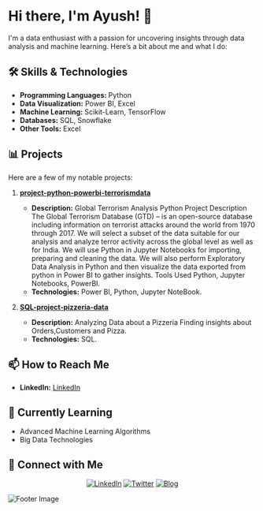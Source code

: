 # Hi there, I'm Ayush! 👋

I'm a data enthusiast with a passion for uncovering insights through data analysis and machine learning. Here’s a bit about me and what I do:

## 🛠️ Skills & Technologies
- **Programming Languages:** Python
- **Data Visualization:** Power BI, Excel
- **Machine Learning:** Scikit-Learn, TensorFlow
- **Databases:** SQL, Snowflake
- **Other Tools:** Excel

## 📊 Projects
Here are a few of my notable projects:

1. **[project-python-powerbi-terrorismdata](https://github.com/ayushkawale4/project-python-powerbi-terrorismdata)**
   - **Description:** Global Terrorism Analysis Python Project Description The Global Terrorism Database (GTD) – is an open-source database including information on terrorist attacks around the world from 1970 through 2017. We will select a subset of the data suitable for our analysis and analyze terror activity across the global level as well as for India. We will use Python in Jupyter Notebooks for importing, preparing and cleaning the data. We will also perform Exploratory Data Analysis in Python and then visualize the data exported from python in Power BI to gather insights. Tools Used Python, Jupyter Notebooks, PowerBI.
   - **Technologies:** Power BI, Python, Jupyter NoteBook.

2. **[SQL-project-pizzeria-data](https://github.com/ayushkawale4/SQL-project-pizzeria-data)**
   - **Description:** Analyzing Data about a Pizzeria Finding insights about Orders,Customers and Pizza.
   - **Technologies:** SQL.

## 📫 How to Reach Me
- **LinkedIn:** [LinkedIn](https://www.linkedin.com/in/ayushkawale/)

## 🌱 Currently Learning
- Advanced Machine Learning Algorithms
- Big Data Technologies


## 🔗 Connect with Me
<p align="center">
  <a href="https://linkedin.com/in/yourprofile"><img src="https://img.shields.io/badge/LinkedIn-Profile-blue" alt="LinkedIn"></a>
  <a href="https://twitter.com/yourprofile"><img src="https://img.shields.io/badge/Twitter-Profile-blue" alt="Twitter"></a>
  <a href="https://yourblog.com"><img src="https://img.shields.io/badge/Blog-Profile-blue" alt="Blog"></a>
</p>

![Footer Image](https://via.placeholder.com/1500x500.png?text=Thanks+for+visiting!)


